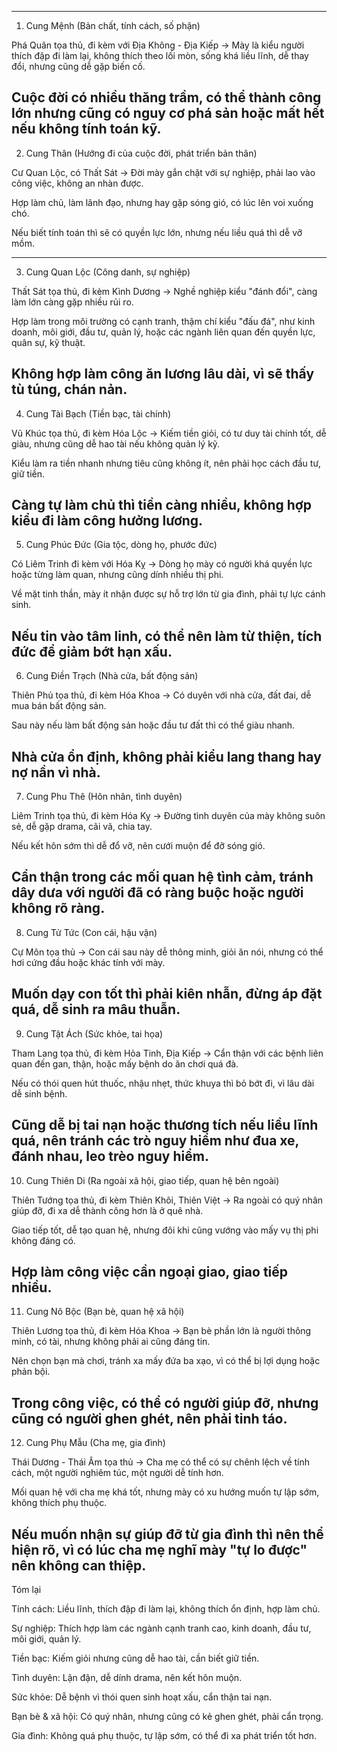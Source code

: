 
---  
  
1. Cung Mệnh (Bản chất, tính cách, số phận)  
  
Phá Quân tọa thủ, đi kèm với Địa Không - Địa Kiếp → Mày là kiểu người thích đập đi làm lại, không thích theo lối mòn, sống khá liều lĩnh, dễ thay đổi, nhưng cũng dễ gặp biến cố.  
  
Cuộc đời có nhiều thăng trầm, có thể thành công lớn nhưng cũng có nguy cơ phá sản hoặc mất hết nếu không tính toán kỹ.  
---  
  
2. Cung Thân (Hướng đi của cuộc đời, phát triển bản thân)  
  
Cư Quan Lộc, có Thất Sát → Đời mày gắn chặt với sự nghiệp, phải lao vào công việc, không an nhàn được.  
  
Hợp làm chủ, làm lãnh đạo, nhưng hay gặp sóng gió, có lúc lên voi xuống chó.  
  
Nếu biết tính toán thì sẽ có quyền lực lớn, nhưng nếu liều quá thì dễ vỡ mồm.  
  
---  
  
3. Cung Quan Lộc (Công danh, sự nghiệp)  
  
Thất Sát tọa thủ, đi kèm Kình Dương → Nghề nghiệp kiểu "đánh đổi", càng làm lớn càng gặp nhiều rủi ro.  
  
Hợp làm trong môi trường có cạnh tranh, thậm chí kiểu "đấu đá", như kinh doanh, môi giới, đầu tư, quản lý, hoặc các ngành liên quan đến quyền lực, quân sự, kỹ thuật.  
  
Không hợp làm công ăn lương lâu dài, vì sẽ thấy tù túng, chán nản.  
---  
  
4. Cung Tài Bạch (Tiền bạc, tài chính)  
  
Vũ Khúc tọa thủ, đi kèm Hóa Lộc → Kiếm tiền giỏi, có tư duy tài chính tốt, dễ giàu, nhưng cũng dễ hao tài nếu không quản lý kỹ.  
  
Kiểu làm ra tiền nhanh nhưng tiêu cũng không ít, nên phải học cách đầu tư, giữ tiền.  
  
Càng tự làm chủ thì tiền càng nhiều, không hợp kiểu đi làm công hưởng lương.  
---  
  
5. Cung Phúc Đức (Gia tộc, dòng họ, phước đức)  
  
Có Liêm Trinh đi kèm với Hóa Kỵ → Dòng họ mày có người khá quyền lực hoặc từng làm quan, nhưng cũng dính nhiều thị phi.  
  
Về mặt tinh thần, mày ít nhận được sự hỗ trợ lớn từ gia đình, phải tự lực cánh sinh.  
  
Nếu tin vào tâm linh, có thể nên làm từ thiện, tích đức để giảm bớt hạn xấu.  
---  
  
6. Cung Điền Trạch (Nhà cửa, bất động sản)  
  
Thiên Phủ tọa thủ, đi kèm Hóa Khoa → Có duyên với nhà cửa, đất đai, dễ mua bán bất động sản.  
  
Sau này nếu làm bất động sản hoặc đầu tư đất thì có thể giàu nhanh.  
  
Nhà cửa ổn định, không phải kiểu lang thang hay nợ nần vì nhà.  
---  
  
7. Cung Phu Thê (Hôn nhân, tình duyên)  
  
Liêm Trinh tọa thủ, đi kèm Hóa Kỵ → Đường tình duyên của mày không suôn sẻ, dễ gặp drama, cãi vã, chia tay.  
  
Nếu kết hôn sớm thì dễ đổ vỡ, nên cưới muộn để đỡ sóng gió.  
  
Cẩn thận trong các mối quan hệ tình cảm, tránh dây dưa với người đã có ràng buộc hoặc người không rõ ràng.  
---  
  
8. Cung Tử Tức (Con cái, hậu vận)  
  
Cự Môn tọa thủ → Con cái sau này dễ thông minh, giỏi ăn nói, nhưng có thể hơi cứng đầu hoặc khác tính với mày.  
  
Muốn dạy con tốt thì phải kiên nhẫn, đừng áp đặt quá, dễ sinh ra mâu thuẫn.  
---  
  
9. Cung Tật Ách (Sức khỏe, tai họa)  
  
Tham Lang tọa thủ, đi kèm Hỏa Tinh, Địa Kiếp → Cẩn thận với các bệnh liên quan đến gan, thận, hoặc mấy bệnh do ăn chơi quá đà.  
  
Nếu có thói quen hút thuốc, nhậu nhẹt, thức khuya thì bỏ bớt đi, vì lâu dài dễ sinh bệnh.  
  
Cũng dễ bị tai nạn hoặc thương tích nếu liều lĩnh quá, nên tránh các trò nguy hiểm như đua xe, đánh nhau, leo trèo nguy hiểm.  
---  
  
10. Cung Thiên Di (Ra ngoài xã hội, giao tiếp, quan hệ bên ngoài)  
  
Thiên Tướng tọa thủ, đi kèm Thiên Khôi, Thiên Việt → Ra ngoài có quý nhân giúp đỡ, đi xa dễ thành công hơn là ở quê nhà.  
  
Giao tiếp tốt, dễ tạo quan hệ, nhưng đôi khi cũng vướng vào mấy vụ thị phi không đáng có.  
  
Hợp làm công việc cần ngoại giao, giao tiếp nhiều.  
---  
  
11. Cung Nô Bộc (Bạn bè, quan hệ xã hội)  
  
Thiên Lương tọa thủ, đi kèm Hóa Khoa → Bạn bè phần lớn là người thông minh, có tài, nhưng không phải ai cũng đáng tin.  
  
Nên chọn bạn mà chơi, tránh xa mấy đứa ba xạo, vì có thể bị lợi dụng hoặc phản bội.  
  
Trong công việc, có thể có người giúp đỡ, nhưng cũng có người ghen ghét, nên phải tỉnh táo.  
---  
  
12. Cung Phụ Mẫu (Cha mẹ, gia đình)  
  
Thái Dương - Thái Âm tọa thủ → Cha mẹ có thể có sự chênh lệch về tính cách, một người nghiêm túc, một người dễ tính hơn.  
  
Mối quan hệ với cha mẹ khá tốt, nhưng mày có xu hướng muốn tự lập sớm, không thích phụ thuộc.  
  
Nếu muốn nhận sự giúp đỡ từ gia đình thì nên thể hiện rõ, vì có lúc cha mẹ nghĩ mày "tự lo được" nên không can thiệp.  
---  
  
Tóm lại  
  
Tính cách: Liều lĩnh, thích đập đi làm lại, không thích ổn định, hợp làm chủ.  
  
Sự nghiệp: Thích hợp làm các ngành cạnh tranh cao, kinh doanh, đầu tư, môi giới, quản lý.  
  
Tiền bạc: Kiếm giỏi nhưng cũng dễ hao tài, cần biết giữ tiền.  
  
Tình duyên: Lận đận, dễ dính drama, nên kết hôn muộn.  
  
Sức khỏe: Dễ bệnh vì thói quen sinh hoạt xấu, cẩn thận tai nạn.  
  
Bạn bè & xã hội: Có quý nhân, nhưng cũng có kẻ ghen ghét, phải cẩn trọng.  
  
Gia đình: Không quá phụ thuộc, tự lập sớm, có thể đi xa phát triển tốt hơn.